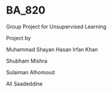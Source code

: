 # BA_820
Group Project for Unsupervised Learning

Project by 

Muhammad Shayan Hasan Irfan Khan

Shubham Mishra

Sulaiman Alhomoud

Ali Saadeddine
